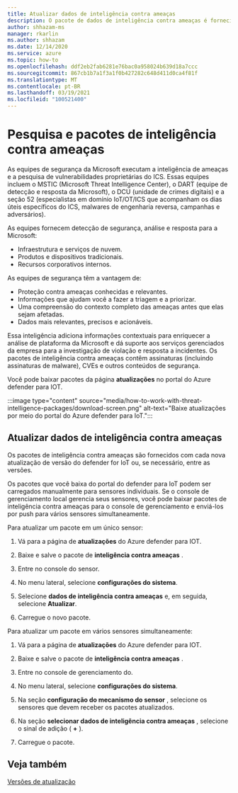 ```yaml
---
title: Atualizar dados de inteligência contra ameaças
description: O pacote de dados de inteligência contra ameaças é fornecido com cada nova versão do defender para IoT ou, se necessário, entre as versões.
author: shhazam-ms
manager: rkarlin
ms.author: shhazam
ms.date: 12/14/2020
ms.service: azure
ms.topic: how-to
ms.openlocfilehash: ddf2eb2fab6281e76bac0a958024b639d18a7ccc
ms.sourcegitcommit: 867cb1b7a1f3a1f0b427282c648d411d0ca4f81f
ms.translationtype: MT
ms.contentlocale: pt-BR
ms.lasthandoff: 03/19/2021
ms.locfileid: "100521400"
---
```

# <a name="threat-intelligence-research-and-packages"></a>Pesquisa e pacotes de inteligência contra ameaças

As equipes de segurança da Microsoft executam a inteligência de ameaças e a pesquisa de vulnerabilidades proprietárias do ICS. Essas equipes incluem o MSTIC (Microsoft Threat Intelligence Center), o DART (equipe de detecção e resposta da Microsoft), o DCU (unidade de crimes digitais) e a seção 52 (especialistas em domínio IoT/OT/ICS que acompanham os dias úteis específicos do ICS, malwares de engenharia reversa, campanhas e adversários).

As equipes fornecem detecção de segurança, análise e resposta para a Microsoft:

- Infraestrutura e serviços de nuvem.
- Produtos e dispositivos tradicionais.
- Recursos corporativos internos.

As equipes de segurança têm a vantagem de:

- Proteção contra ameaças conhecidas e relevantes.
- Informações que ajudam você a fazer a triagem e a priorizar.
- Uma compreensão do contexto completo das ameaças antes que elas sejam afetadas.
- Dados mais relevantes, precisos e acionáveis.

Essa inteligência adiciona informações contextuais para enriquecer a análise de plataforma da Microsoft e dá suporte aos serviços gerenciados da empresa para a investigação de violação e resposta a incidentes. Os pacotes de inteligência contra ameaças contêm assinaturas (incluindo assinaturas de malware), CVEs e outros conteúdos de segurança.

Você pode baixar pacotes da página **atualizações** no portal do Azure defender para IOT.

:::image type="content" source="media/how-to-work-with-threat-intelligence-packages/download-screen.png" alt-text="Baixe atualizações por meio do portal do Azure defender para IoT.":::

## <a name="update-threat-intelligence-data"></a>Atualizar dados de inteligência contra ameaças

Os pacotes de inteligência contra ameaças são fornecidos com cada nova atualização de versão do defender for IoT ou, se necessário, entre as versões.

Os pacotes que você baixa do portal do defender para IoT podem ser carregados manualmente para sensores individuais. Se o console de gerenciamento local gerencia seus sensores, você pode baixar pacotes de inteligência contra ameaças para o console de gerenciamento e enviá-los por push para vários sensores simultaneamente.

Para atualizar um pacote em um único sensor:

1. Vá para a página de **atualizações** do Azure defender para IOT.

2. Baixe e salve o pacote de **inteligência contra ameaças** .

3. Entre no console do sensor.

4. No menu lateral, selecione **configurações do sistema**.

5. Selecione **dados de inteligência contra ameaças** e, em seguida, selecione **Atualizar**.

6. Carregue o novo pacote.

Para atualizar um pacote em vários sensores simultaneamente:

1. Vá para a página de **atualizações** do Azure defender para IOT.

2. Baixe e salve o pacote de **inteligência contra ameaças** .

3. Entre no console de gerenciamento do.

4. No menu lateral, selecione **configurações do sistema**.

5. Na seção **configuração do mecanismo do sensor** , selecione os sensores que devem receber os pacotes atualizados.  

6. Na seção **selecionar dados de inteligência contra ameaças** , selecione o sinal de adição ( **+** ).

7. Carregue o pacote.

## <a name="see-also"></a>Veja também

[Versões de atualização](how-to-manage-sensors-from-the-on-premises-management-console.md#update-versions)
